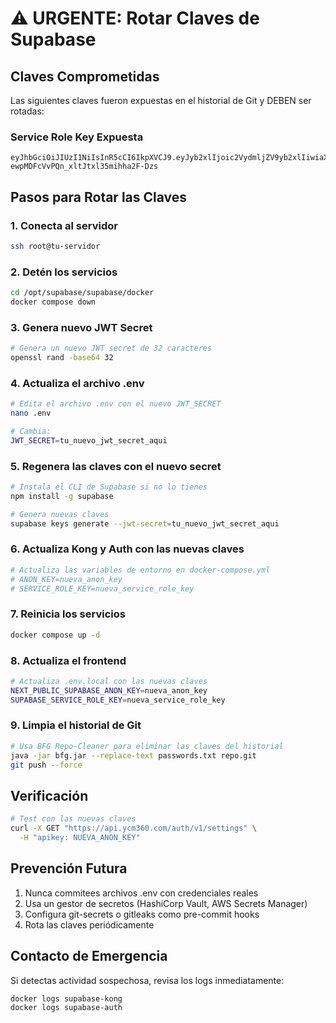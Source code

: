 # ⚠️ URGENTE: Rotar Claves de Supabase

## Claves Comprometidas
Las siguientes claves fueron expuestas en el historial de Git y DEBEN ser rotadas:

### Service Role Key Expuesta
```
eyJhbGciOiJIUzI1NiIsInR5cCI6IkpXVCJ9.eyJyb2xlIjoic2VydmljZV9yb2xlIiwiaXNzIjoic3VwYWJhc2UiLCJpYXQiOjE3NTgyMjg4NDMsImV4cCI6NDEwMjQ0NDgwMH0.msT1BsBQ9-ewpMDFcVvPQn_xltJtxl35mihha2F-Dzs
```

## Pasos para Rotar las Claves

### 1. Conecta al servidor
```bash
ssh root@tu-servidor
```

### 2. Detén los servicios
```bash
cd /opt/supabase/supabase/docker
docker compose down
```

### 3. Genera nuevo JWT Secret
```bash
# Genera un nuevo JWT secret de 32 caracteres
openssl rand -base64 32
```

### 4. Actualiza el archivo .env
```bash
# Edita el archivo .env con el nuevo JWT_SECRET
nano .env

# Cambia:
JWT_SECRET=tu_nuevo_jwt_secret_aqui
```

### 5. Regenera las claves con el nuevo secret
```bash
# Instala el CLI de Supabase si no lo tienes
npm install -g supabase

# Genera nuevas claves
supabase keys generate --jwt-secret=tu_nuevo_jwt_secret_aqui
```

### 6. Actualiza Kong y Auth con las nuevas claves
```bash
# Actualiza las variables de entorno en docker-compose.yml
# ANON_KEY=nueva_anon_key
# SERVICE_ROLE_KEY=nueva_service_role_key
```

### 7. Reinicia los servicios
```bash
docker compose up -d
```

### 8. Actualiza el frontend
```bash
# Actualiza .env.local con las nuevas claves
NEXT_PUBLIC_SUPABASE_ANON_KEY=nueva_anon_key
SUPABASE_SERVICE_ROLE_KEY=nueva_service_role_key
```

### 9. Limpia el historial de Git
```bash
# Usa BFG Repo-Cleaner para eliminar las claves del historial
java -jar bfg.jar --replace-text passwords.txt repo.git
git push --force
```

## Verificación
```bash
# Test con las nuevas claves
curl -X GET "https://api.ycm360.com/auth/v1/settings" \
  -H "apikey: NUEVA_ANON_KEY"
```

## Prevención Futura
1. Nunca commitees archivos .env con credenciales reales
2. Usa un gestor de secretos (HashiCorp Vault, AWS Secrets Manager)
3. Configura git-secrets o gitleaks como pre-commit hooks
4. Rota las claves periódicamente

## Contacto de Emergencia
Si detectas actividad sospechosa, revisa los logs inmediatamente:
```bash
docker logs supabase-kong
docker logs supabase-auth
```